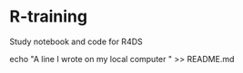 # R-training

Study notebook and code for R4DS



echo "A line I wrote on my local computer  " >> README.md

